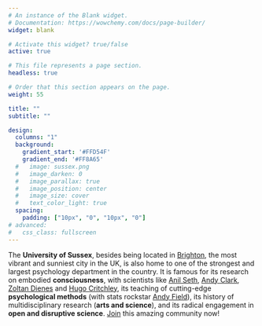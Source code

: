 ```yaml
---
# An instance of the Blank widget.
# Documentation: https://wowchemy.com/docs/page-builder/
widget: blank

# Activate this widget? true/false
active: true

# This file represents a page section.
headless: true

# Order that this section appears on the page.
weight: 55

title: ""
subtitle: ""

design:
  columns: "1"
  background:
    gradient_start: '#FFD54F'
    gradient_end: '#FF8A65'
  #   image: sussex.png
  #   image_darken: 0
  #   image_parallax: true
  #   image_position: center
  #   image_size: cover
  #   text_color_light: true
  spacing:
    padding: ["10px", "0", "10px", "0"]
# advanced:
#   css_class: fullscreen
---
```


The **University of Sussex**, besides being located in [Brighton](https://en.wikipedia.org/wiki/Brighton), the most vibrant and sunniest city in the UK, is also home to one of the strongest and largest psychology department in the country. It is famous for its research on embodied **consciousness**, with scientists like [Anil Seth](https://www.anilseth.com/), [Andy Clark](https://en.wikipedia.org/wiki/Andy_Clark), [Zoltan Dienes](https://scholar.google.fr/citations?user=1n48dTUAAAAJ&hl=en&oi=sra) and [Hugo Critchley](https://scholar.google.co.uk/citations?user=5jA5GcAAAAAJ&hl=en), its teaching of cutting-edge **psychological methods** (with stats rockstar [Andy Field](https://en.wikipedia.org/wiki/Andy_Field_(academic))), its history of multidisciplinary research (**arts and science**), and its radical engagement in **open and disruptive science**. [Join](https://realitybending.github.io/jobs/) this amazing community now!